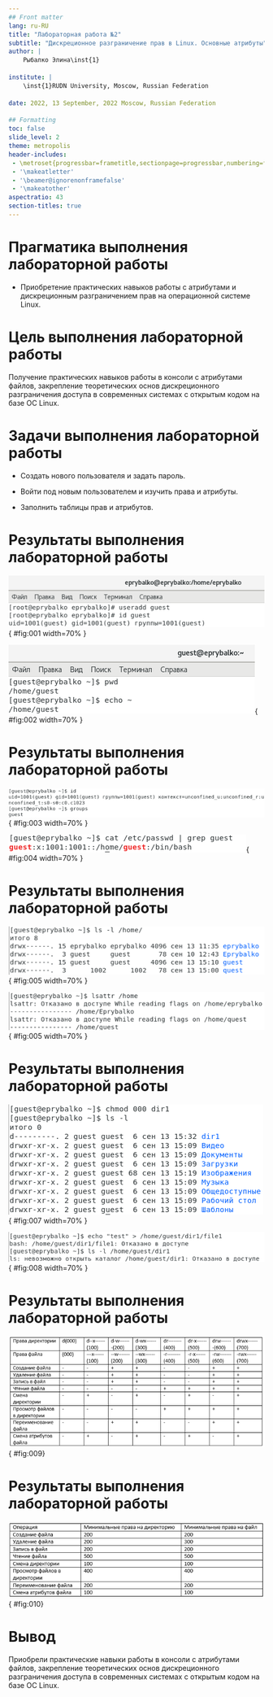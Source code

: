 ```yaml
---
## Front matter
lang: ru-RU
title: "Лабораторная работа №2"
subtitle: "Дискреционное разграничение прав в Linux. Основные атрибуты"
author: |
    Рыбалко Элина\inst{1}

institute: |
	\inst{1}RUDN University, Moscow, Russian Federation
  
date: 2022, 13 September, 2022 Moscow, Russian Federation  

## Formatting
toc: false
slide_level: 2
theme: metropolis
header-includes: 
 - \metroset{progressbar=frametitle,sectionpage=progressbar,numbering=fraction}
 - '\makeatletter'
 - '\beamer@ignorenonframefalse'
 - '\makeatother'
aspectratio: 43
section-titles: true
---
```


# Прагматика выполнения лабораторной работы 

 - Приобретение практических навыков работы с атрибутами и дискреционным разграничением прав на операционной системе Linux.

# Цель выполнения лабораторной работы

 Получение практических навыков работы в консоли с атрибутами файлов, закрепление теоретических основ дискреционного разграничения доступа в современных системах с открытым кодом на базе ОС Linux.

# Задачи выполнения лабораторной работы

- Создать нового пользователя и задать пароль.

- Войти под новым пользователем и изучить права и атрибуты.

- Заполнить таблицы прав и атрибутов.

# Результаты выполнения лабораторной работы
 
![Создание учётной записи](image/fig001.png){ #fig:001 width=70% }

![Определение директории](image/fig004.png){ #fig:002 width=70% } 

# Результаты выполнения лабораторной работы

![Уточнение имени и группы пользователя](image/fig006.png){ #fig:003 width=70% } 

![Просмотр файла /etc/passwd](image/fig008.png){ #fig:004 width=70% } 

# Результаты выполнения лабораторной работы 

![Определение директорий](image/fig009.png){ #fig:005 width=70% } 

![Просмотр расширенных атрибутов](image/fig010.png){ #fig:005 width=70% } 

# Результаты выполнения лабораторной работы

![Снятие атрибутов](image/fig012.png){ #fig:007 width=70% } 

![Попытка создания файла](image/fig013.png){ #fig:008 width=70% } 

# Результаты выполнения лабораторной работы

![«Установленные права и разрешённые действия»](image/fig015.png){ #fig:009}

# Результаты выполнения лабораторной работы

![Минимальные права для совершения операций](image/fig016.png){ #fig:010} 

# Вывод

Приобрели практические навыки работы в консоли с атрибутами файлов, закрепление теоретических основ дискреционного разграничения доступа в современных системах с открытым кодом на базе ОС Linux.